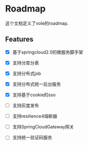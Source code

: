 # Roadmap
这个文档定义了vole的roadmap.

## Features
- [x] 基于springcloud2.0的微服务脚手架
- [x] 支持分库分表
- [x] 支持分布式job
- [x] 支持分布式统一后台服务
- [x] 支持基于cookie的sso
- [ ] 支持灰度发布
- [ ] 支持resilience4熔断器
- [ ] 支持SpringCloudGateway网关
- [ ] 支持统一验证码服务



